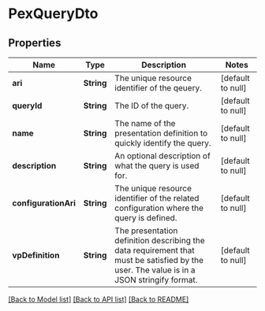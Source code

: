 # PexQueryDto

## Properties

| Name                 | Type       | Description                                                                                                                              | Notes             |
| -------------------- | ---------- | ---------------------------------------------------------------------------------------------------------------------------------------- | ----------------- |
| **ari**              | **String** | The unique resource identifier of the qeuery.                                                                                            | [default to null] |
| **queryId**          | **String** | The ID of the query.                                                                                                                     | [default to null] |
| **name**             | **String** | The name of the presentation definition to quickly identify the query.                                                                   | [default to null] |
| **description**      | **String** | An optional description of what the query is used for.                                                                                   | [default to null] |
| **configurationAri** | **String** | The unique resource identifier of the related configuration where the query is defined.                                                  | [default to null] |
| **vpDefinition**     | **String** | The presentation definition describing the data requirement that must be satisfied by the user. The value is in a JSON stringify format. | [default to null] |

[[Back to Model list]](../README.md#documentation-for-models) [[Back to API list]](../README.md#documentation-for-api-endpoints) [[Back to README]](../README.md)
